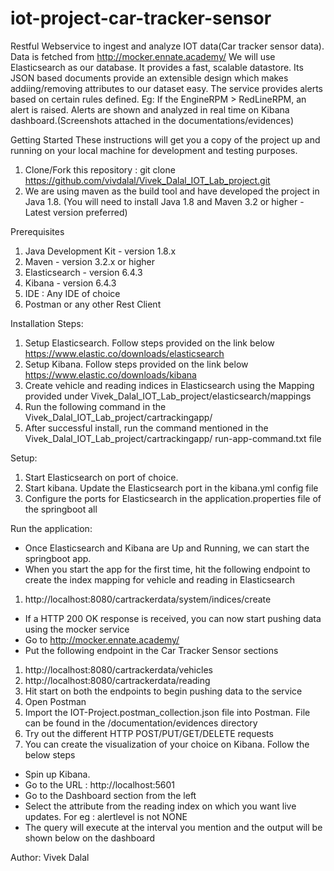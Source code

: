 # iot-project-car-tracker-sensor
Restful Webservice to ingest and analyze IOT data(Car tracker sensor data).
Data is fetched from http://mocker.ennate.academy/
We will use Elasticsearch as our database. It provides a fast, scalable datastore. 
Its JSON based documents provide an extensible design which makes addiing/removing attributes to our dataset easy.
The service provides alerts based on certain rules defined. Eg: If the EngineRPM > RedLineRPM, an alert is raised.
Alerts are shown and analyzed in real time on Kibana dashboard.(Screenshots attached in the documentations/evidences)


Getting Started
These instructions will get you a copy of the project up and running on your local machine for development and testing purposes.
1. Clone/Fork this repository : git clone https://github.com/vivdalal/Vivek_Dalal_IOT_Lab_project.git
2. We are using maven as the build tool and have developed the project in Java 1.8. (You will need to install Java 1.8 and Maven 3.2 or higher -  Latest version preferred)

Prerequisites
1. Java Development Kit - version 1.8.x
2. Maven - version 3.2.x or higher
3. Elasticsearch - version 6.4.3
4. Kibana - version 6.4.3
5. IDE : Any IDE of choice
6. Postman or any other Rest Client


Installation Steps:
1. Setup Elasticsearch. Follow steps provided on the link below
https://www.elastic.co/downloads/elasticsearch
2. Setup Kibana. Follow steps provided on the link below
https://www.elastic.co/downloads/kibana
3. Create vehicle and reading indices in Elasticsearch using the Mapping provided under Vivek_Dalal_IOT_Lab_project/elasticsearch/mappings
3. Run the following command in the Vivek_Dalal_IOT_Lab_project/cartrackingapp/ 
4. After successful install, run the command mentioned in the  Vivek_Dalal_IOT_Lab_project/cartrackingapp/ run-app-command.txt file

Setup:
1. Start Elasticsearch on port of choice.
2. Start kibana. Update the Elasticsearch port in the kibana.yml config file
3. Configure the ports for Elasticsearch in the application.properties file of the springboot all

Run the application:
- Once Elasticsearch and Kibana are Up and Running, we can start the springboot app.
- When you start the app for the first time, hit the following endpoint to create the index mapping for vehicle and reading in Elasticsearch
1. http://localhost:8080/cartrackerdata/system/indices/create
- If a HTTP 200 OK response is received, you can now start pushing data using the mocker service
- Go to http://mocker.ennate.academy/
- Put the following endpoint in the Car Tracker Sensor sections
1. http://localhost:8080/cartrackerdata/vehicles
2. http://localhost:8080/cartrackerdata/reading
3. Hit start on both the endpoints to begin pushing data to the service
4. Open Postman
1. Import the IOT-Project.postman_collection.json file into Postman. File can be found in the /documentation/evidences directory
2. Try out the different HTTP POST/PUT/GET/DELETE requests
3. You can create the visualization of your choice on Kibana. Follow the below steps
  - Spin up Kibana.
  - Go to the URL : http://localhost:5601
  - Go to the Dashboard section from the left
  - Select the attribute from the reading index on which you want live updates. For eg : alertlevel is not NONE
  - The query will execute at the interval you mention and the output will be shown below on the dashboard

Author:
Vivek Dalal
